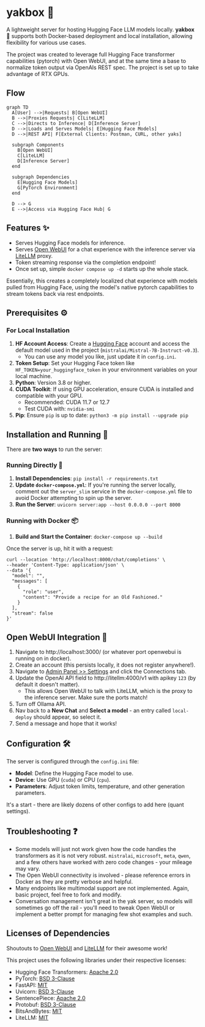 # yakbox 🐂

A lightweight server for hosting Hugging Face LLM models locally. **yakbox** 🐂 supports both Docker-based deployment and local installation, allowing flexibility for various use cases.

The project was created to leverage full Hugging Face transformer capabilities (pytorch) with Open WebUI, and at the same time a base to normalize token output via OpenAIs REST spec. The project is set up to take advantage of RTX GPUs.

## Flow
```mermaid
graph TD
  A[User] -->|Requests| B[Open WebUI]
  B -->|Proxies Requests| C[LiteLLM]
  C -->|Directs to Inference| D[Inference Server]
  D -->|Loads and Serves Models| E[Hugging Face Models]
  D -->|REST API| F[External Clients: Postman, CURL, other yaks]

  subgraph Components
    B[Open WebUI]
    C[LiteLLM]
    D[Inference Server]
  end

  subgraph Dependencies
    E[Hugging Face Models]
    G[PyTorch Environment]
  end

  D --> G
  E -->|Access via Hugging Face Hub| G

```

## Features ✨

- Serves Hugging Face models for inference.
- Serves [Open WebUI](https://github.com/open-webui/open-webui) for a chat experience with the inference server via [LiteLLM](https://github.com/BerriAI/litellm) proxy.
- Token streaming response via the completion endpoint!
- Once set up, simple `docker compose up -d` starts up the whole stack.

Essentially, this creates a completely localized chat experience with models pulled from Hugging Face, using the model's native pytorch capabilities to stream tokens back via rest endpoints.

## Prerequisites ⚙️

### For Local Installation

1. **HF Account Access**: Create a [Hugging Face](https://huggingface.co/) account and access the default model used in the project (`mistralai/Mistral-7B-Instruct-v0.3`).
   - You can use any model you like, just update it in `config.ini`.
2. **Token Setup**: Set your Hugging Face token like `HF_TOKEN=your_huggingface_token` in your environment variables on your local machine.
3. **Python**: Version 3.8 or higher.
4. **CUDA Toolkit**: If using GPU acceleration, ensure CUDA is installed and compatible with your GPU.
    - Recommended: CUDA 11.7 or 12.7
    - Test CUDA with:
        `nvidia-smi`
5. **Pip**: Ensure `pip` is up to date:
    `python3 -m pip install --upgrade pip`

## Installation and Running 💾

There are **two ways** to run the server:
### Running Directly 🚀
        
1. **Install Dependencies**:
    `pip install -r requirements.txt`
2. **Update `docker-compose.yml`**: If you're running the server locally, comment out the `server_slim` service in the `docker-compose.yml` file to avoid Docker attempting to spin up the server. 
3. **Run the Server**:
    `uvicorn server:app --host 0.0.0.0 --port 8000`
      
### Running with Docker 📦

1. **Build and Start the Container**: `docker-compose up --build`   

Once the server is up, hit it with a request:
```
curl --location 'http://localhost:8000/chat/completions' \
--header 'Content-Type: application/json' \
--data '{
  "model": "",
  "messages": [
    {
      "role": "user",
      "content": "Provide a recipe for an Old Fashioned."
    }
  ],
  "stream": false
}'
```

## Open WebUI Integration 🔗
1. Navigate to http://localhost:3000/ (or whatever port openwebui is running on in docker).
2. Create an account (this persists locally, it does not register anywhere!).
3. Navigate to [Admin Panel >> Settings](http://localhost:3000/admin/settings) and click the Connections tab.
4. Update the OpenAI API field to http://litellm:4000/v1 with apikey `123` (by default it doesn't matter).
   - This allows Open WebUI to talk with LiteLLM, which is the proxy to the inference server. Make sure the ports match!
5. Turn off Ollama API.
6. Nav back to a **New Chat** and **Select a model** - an entry called `local-deploy` should appear, so select it.
7. Send a message and hope that it works!

## Configuration 🛠️

The server is configured through the `config.ini` file:

- **Model**: Define the Hugging Face model to use.
- **Device**: Use GPU (`cuda`) or CPU (`cpu`).
- **Parameters**: Adjust token limits, temperature, and other generation parameters.

It's a start - there are likely dozens of other configs to add here (quant settings).

## Troubleshooting ❓
- Some models will just not work given how the code handles the transformers as it is not very robust. `mistralai`, `microsoft`, `meta`, `qwen`, and a few others have worked with zero code changes - your mileage may vary.
- The Open WebUI connectivity is involved - please reference errors in Docker as they are pretty verbose and helpful.
- Many endpoints like multimodal support are not implemented. Again, basic project, feel free to fork and modify.
- Conversation management isn't great in the yak server, so models will sometimes go off the rail - you'll need to tweak Open WebUI or implement a better prompt for managing few shot examples and such.

## Licenses of Dependencies

Shoutouts to [Open WebUI](https://docs.openwebui.com/) and [LiteLLM](https://docs.litellm.ai/docs/proxy/deploy) for their awesome work!

This project uses the following libraries under their respective licenses:
- Hugging Face Transformers: [Apache 2.0](https://github.com/huggingface/transformers/blob/main/LICENSE)
- PyTorch: [BSD 3-Clause](https://github.com/pytorch/pytorch/blob/master/LICENSE)
- FastAPI: [MIT](https://github.com/tiangolo/fastapi/blob/master/LICENSE)
- Uvicorn: [BSD 3-Clause](https://github.com/encode/uvicorn/blob/master/LICENSE)
- SentencePiece: [Apache 2.0](https://github.com/google/sentencepiece/blob/master/LICENSE)
- Protobuf: [BSD 3-Clause](https://github.com/protocolbuffers/protobuf/blob/main/LICENSE)
- BitsAndBytes: [MIT](https://github.com/TimDettmers/bitsandbytes/blob/main/LICENSE)
- LiteLLM: [MIT](https://github.com/berriai/litellm/blob/main/LICENSE)
